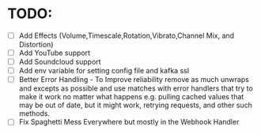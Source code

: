 # TODO:
- [ ] Add Effects (Volume,Timescale,Rotation,Vibrato,Channel Mix, and Distortion)
- [ ] Add YouTube support
- [ ] Add Soundcloud support
- [ ] Add env variable for setting config file and kafka ssl 
- [ ] Better Error Handling - To Improve reliability remove as much unwraps and excepts as possible and use matches with error handlers that try to make it work no matter what happens e.g. pulling cached values that may be out of date, but it might work, retrying requests, and other such methods.
- [ ] Fix Spaghetti Mess Everywhere but mostly in the Webhook Handler